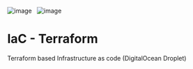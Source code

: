 ![image](https://img.shields.io/badge/GitHub-100000?style=for-the-badge&logo=github&logoColor=white) &nbsp;
![image](https://img.shields.io/badge/Terraform-018749?style=for-the-badge&logo=terraform&logoColor=white)
# IaC - Terraform
Terraform based Infrastructure as code (DigitalOcean Droplet)
